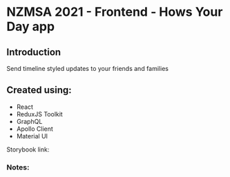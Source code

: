# NZMSA 2021 - Frontend - Hows Your Day app

## Introduction

Send timeline styled updates to your friends and families

## Created using:

- React
- ReduxJS Toolkit
- GraphQL
- Apollo Client
- Material UI

Storybook link: <link>

### Notes:
